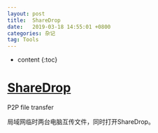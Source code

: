 ```yaml
---
layout: post
title:  ShareDrop
date:   2019-03-18 14:55:01 +0800
categories: 杂记
tag: Tools
---
```

* content
{:toc}


# [ShareDrop](https://www.sharedrop.io/)

P2P file transfer

局域网临时两台电脑互传文件，同时打开ShareDrop。